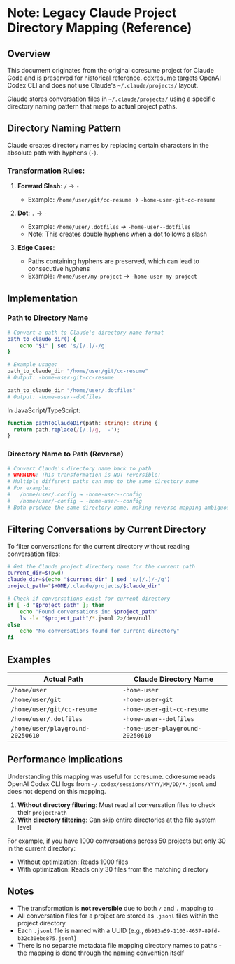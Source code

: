 # Note: Legacy Claude Project Directory Mapping (Reference)

## Overview

This document originates from the original ccresume project for Claude Code and is preserved for historical reference. cdxresume targets OpenAI Codex CLI and does not use Claude's `~/.claude/projects/` layout.

Claude stores conversation files in `~/.claude/projects/` using a specific directory naming pattern that maps to actual project paths.

## Directory Naming Pattern

Claude creates directory names by replacing certain characters in the absolute path with hyphens (`-`).

### Transformation Rules:

1. **Forward Slash**: `/` → `-`
   - Example: `/home/user/git/cc-resume` → `-home-user-git-cc-resume`

2. **Dot**: `.` → `-`
   - Example: `/home/user/.dotfiles` → `-home-user--dotfiles`
   - Note: This creates double hyphens when a dot follows a slash

3. **Edge Cases**:
   - Paths containing hyphens are preserved, which can lead to consecutive hyphens
   - Example: `/home/user/my-project` → `-home-user-my-project`

## Implementation

### Path to Directory Name

```bash
# Convert a path to Claude's directory name format
path_to_claude_dir() {
    echo "$1" | sed 's/[/.]/-/g'
}

# Example usage:
path_to_claude_dir "/home/user/git/cc-resume"
# Output: -home-user-git-cc-resume

path_to_claude_dir "/home/user/.dotfiles"
# Output: -home-user--dotfiles
```

In JavaScript/TypeScript:
```typescript
function pathToClaudeDir(path: string): string {
  return path.replace(/[/.]/g, '-');
}
```

### Directory Name to Path (Reverse)

```bash
# Convert Claude's directory name back to path
# WARNING: This transformation is NOT reversible!
# Multiple different paths can map to the same directory name
# For example: 
#   /home/user/.config → -home-user--config
#   /home/user/-config → -home-user--config
# Both produce the same directory name, making reverse mapping ambiguous
```

## Filtering Conversations by Current Directory

To filter conversations for the current directory without reading conversation files:

```bash
# Get the Claude project directory name for the current path
current_dir=$(pwd)
claude_dir=$(echo "$current_dir" | sed 's/[/.]/-/g')
project_path="$HOME/.claude/projects/$claude_dir"

# Check if conversations exist for current directory
if [ -d "$project_path" ]; then
    echo "Found conversations in: $project_path"
    ls -la "$project_path"/*.jsonl 2>/dev/null
else
    echo "No conversations found for current directory"
fi
```

## Examples

| Actual Path | Claude Directory Name |
|------------|---------------------|
| `/home/user` | `-home-user` |
| `/home/user/git` | `-home-user-git` |
| `/home/user/git/cc-resume` | `-home-user-git-cc-resume` |
| `/home/user/.dotfiles` | `-home-user--dotfiles` |
| `/home/user/playground-20250610` | `-home-user-playground-20250610` |

## Performance Implications

Understanding this mapping was useful for ccresume. cdxresume reads OpenAI Codex CLI logs from `~/.codex/sessions/YYYY/MM/DD/*.jsonl` and does not depend on this mapping.

1. **Without directory filtering**: Must read all conversation files to check their `projectPath`
2. **With directory filtering**: Can skip entire directories at the file system level

For example, if you have 1000 conversations across 50 projects but only 30 in the current directory:
- Without optimization: Reads 1000 files
- With optimization: Reads only 30 files from the matching directory

## Notes

- The transformation is **not reversible** due to both `/` and `.` mapping to `-`
- All conversation files for a project are stored as `.jsonl` files within the project directory
- Each `.jsonl` file is named with a UUID (e.g., `6b983a59-1103-4657-89fd-b32c30ebe875.jsonl`)
- There is no separate metadata file mapping directory names to paths - the mapping is done through the naming convention itself
